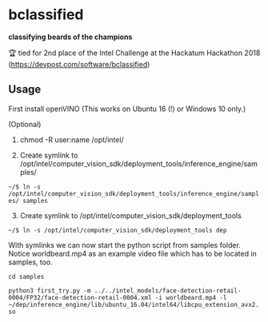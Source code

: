 # bclassified
**classifying beards of the champions**

🏆 tied for 2nd place of the Intel Challenge at the Hackatum Hackathon 2018 (https://devpost.com/software/bclassified)

## Usage
First install openVINO (This works on Ubuntu 16 (!) or Windows 10 only.)

(Optional)

1. chmod -R user:name /opt/intel/

2. Create symlink to /opt/intel/computer_vision_sdk/deployment_tools/inference_engine/samples/

`~/$ ln -s /opt/intel/computer_vision_sdk/deployment_tools/inference_engine/samples/ samples`

3. Create symlink to /opt/intel/computer_vision_sdk/deployment_tools

`~/$ ln -s /opt/intel/computer_vision_sdk/deployment_tools dep`

With symlinks we can now start the python script from samples folder. Notice worldbeard.mp4 as an example video file which has to be located in samples, too.

`cd samples` 

`python3 first_try.py -m ../../intel_models/face-detection-retail-0004/FP32/face-detection-retail-0004.xml -i worldbeard.mp4 -l ~/dep/inference_engine/lib/ubuntu_16.04/intel64/libcpu_extension_avx2.so`

